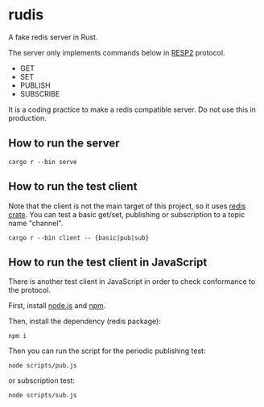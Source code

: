 # rudis

A fake redis server in Rust.

The server only implements commands below in [RESP2](https://redis.io/docs/reference/protocol-spec/) protocol.

* GET
* SET
* PUBLISH
* SUBSCRIBE

It is a coding practice to make a redis compatible server.
Do not use this in production.

## How to run the server

```
cargo r --bin serve
```

## How to run the test client

Note that the client is not the main target of this project, so it uses [redis crate](https://github.com/redis-rs/redis-rs).
You can test a basic get/set, publishing or subscription to a topic name "channel".

```
cargo r --bin client -- {basic|pub|sub}
```

## How to run the test client in JavaScript

There is another test client in JavaScript in order to check conformance to the protocol.

First, install [node.js](https://nodejs.org/en) and [npm](https://www.npmjs.com/package/npm).

Then, install the dependency (redis package):

```
npm i
```

Then you can run the script for the periodic publishing test:

```
node scripts/pub.js
```

or subscription test:

```
node scripts/sub.js
```
